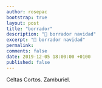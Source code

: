 ```yaml
---
author: rosepac
bootstrap: true
layout: post
title: "borrador"
description: "🌟 borrador navidad"
excerpt: "🌟 borrador navidad"
permalink:
comments: false
date: 2019-12-05 18:00:00 +0100
published: false
---
```


Celtas Cortos.
Zamburiel.
